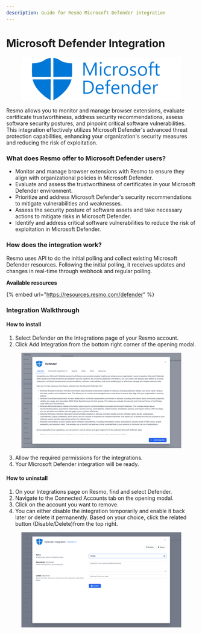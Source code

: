 ```yaml
---
description: Guide for Resmo Microsoft Defender integration
---
```


# Microsoft Defender Integration



<figure><img src="../.gitbook/assets/microsoft-defender-logo.png" alt=""><figcaption></figcaption></figure>

Resmo allows you to monitor and manage browser extensions, evaluate certificate trustworthiness, address security recommendations, assess software security postures, and pinpoint critical software vulnerabilities. This integration effectively utilizes Microsoft Defender's advanced threat protection capabilities, enhancing your organization's security measures and reducing the risk of exploitation.

### What does Resmo offer to Microsoft Defender users?

* Monitor and manage browser extensions with Resmo to ensure they align with organizational policies in Microsoft Defender.&#x20;
* Evaluate and assess the trustworthiness of certificates in your Microsoft Defender environment.&#x20;
* Prioritize and address Microsoft Defender's security recommendations to mitigate vulnerabilities and weaknesses.&#x20;
* Assess the security posture of software assets and take necessary actions to mitigate risks in Microsoft Defender.
* Identify and address critical software vulnerabilities to reduce the risk of exploitation in Microsoft Defender.

### How does the integration work?

Resmo uses API to do the initial polling and collect existing Microsoft Defender resources. Following the initial polling, it receives updates and changes in real-time through webhook and regular polling.

**Available resources**

{% embed url="https://resources.resmo.com/defender" %}

### Integration Walkthrough

#### How to install

1. Select Defender on the Integrations page of your Resmo account.
2. Click Add Integration from the bottom right corner of the opening modal.

<figure><img src="../.gitbook/assets/add-defender.png" alt=""><figcaption></figcaption></figure>

3. Allow the required permissions for the integrations.
4. Your Microsoft Defender integration will be ready.

#### How to uninstall

1. On your Integrations page on Resmo, find and select Defender.&#x20;
2. Navigate to the Connected Accounts tab on the opening modal.&#x20;
3. Click on the account you want to remove.&#x20;
4. You can either disable the integration temporarily and enable it back later or delete it permanently. Based on your choice, click the related button (Disable/Delete)from the top right.

<figure><img src="../.gitbook/assets/disable-defender.png" alt=""><figcaption></figcaption></figure>
